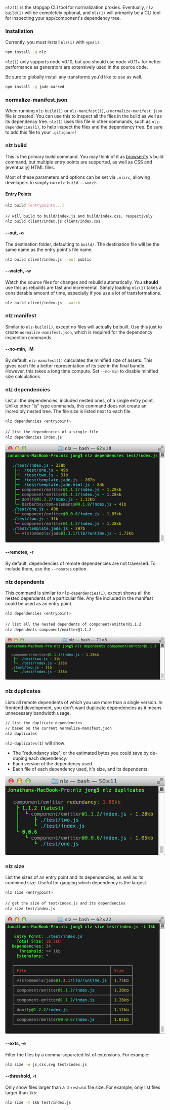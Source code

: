 
`nlz(1)` is the stopgap CLI tool for normalization proxies.
Eventually, `nlz build(1)` will be completely optional,
and `nlz(1)` will primarily be a CLI tool for inspecting your app/component's dependency tree.

### Installation

Currently, you must install `nlz(1)` with `npm(1)`:

```bash
npm install -g nlz
```

`nlz(1)` only supports node v0.10,
but you should use node v0.11+ for better performance as generators are extensively used in the source code.

Be sure to globally install any transforms you'd like to use as well.

```bash
npm install -g jade marked
```

### normalize-manifest.json

When running `nlz-build(1)` or `nlz-manifest(1)`,
a `normalize-manifest.json` file is created.
You can use this to inspect all the files in the build as well as its
dependency tree.
`nlz(1)` uses this file in other commands, such as `nlz-dependencies(1)`,
to help inspect the files and the dependency tree.
Be sure to add this file to your `.gitignore`!

### nlz build

This is the primary build command.
You may think of it as [browserify](http://browserify.org)'s build command,
but multiple entry points are supported,
as well as CSS and (eventually) HTML files.

Most of these parameters and options can be set via `.nlzrc`,
allowing developers to simply run `nlz build --watch`.

#### Entry Points

```bash
nlz build [entrypoints...]

// will build to build/index.js and build/index.css, respectively
nlz build client/index.js client/index.css
```

#### --out, -o

The destination folder, defaulting to `build/`.
The destination file will be the same name as the entry point's file name.

```bash
nlz build client/index.js --out public
```

#### --watch, -w

Watch the source files for changes and rebuild automatically.
You __should__ use this as rebuilds are fast and incremental.
Simply loading `nlz(1)` takes a considerable amount of time,
especially if you use a lot of transformations.

```bash
nlz build client/index.js --watch
```

### nlz manifest

Similar to `nlz-build(1)`,
except no files will actually be built.
Use this just to create `normalize-manifest.json`,
which is required for the dependency inspection commands.

#### --no-min, -M

By default, `nlz-manifest(1)` calculates the minified size of assets.
This gives each file a better representation of its size
in the final bundle.
However, this takes a long time compute.
Set `--no-min` to disable minified size calculations.

### nlz dependencies

List all the dependencies,
included nested ones,
of a single entry point.
Unlike other "ls" type commands,
this command does not create an incredibly nested tree.
The file size is listed next to each file.

```bash
nlz dependencies <entrypoint>

// list the dependencies of a single file
nlz dependencies index.js
```

![nlz-dependencies(1)](images/nlz-dependencies.png)

#### --remotes, -r

By default, dependencies of remote dependencies are not traversed.
To include them, use the `--remotes` option.

### nlz dependents

This command is similar to `nlz-dependencies(1)`,
except shows all the nested dependents of a particular file.
Any file included in the manifest could be used as an entry point.

```bash
nlz dependencies <entrypoint>

// list all the nested dependents of component/emitter@1.1.2
nlz dependents component/emitter@1.1.2
```

![nlz-dependents(1)](images/nlz-dependents.png)

### nlz duplicates

Lists all remote dependents of which you use more than a single version.
In frontend development,
you don't want duplicate dependencies as it means unnecessary bandwidth usage.

```bash
// list the duplicate dependencies
// based on the current normalize-manifest.json
nlz duplicates
```

`nlz-duplicates(1)` will show:

- The "redundancy size", or the estimated bytes you could save by de-duping each dependency.
- Each version of the dependency used.
- Each file of each dependency used, it's size, and its dependents.

![nlz-duplicates(1)](images/nlz-duplicates.png)

### nlz size

List the sizes of an entry point and its dependencies,
as well as its combined size.
Useful for gauging which dependency is the largest.

```bash
nlz size <entrypoint>

// get the size of test/index.js and its dependencies
nlz size test/index.js
```

![nlz-size(1)](images/nlz-size.png)

#### --exts, -e

Filter the files by a comma-separated list of extensions.
For example:

```bash
nlz size -e js,css,svg test/index.js
```

#### --threshold, -t

Only show files larger than a `threshold` file size.
For example, only list files larger than `1kb`:

```bash
nlz size -t 1kb test/index.js
```
